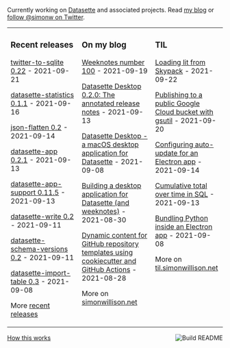 Currently working on [Datasette](https://datasette.io/) and associated projects. Read [my blog](https://simonwillison.net/) or [follow @simonw on Twitter](https://twitter.com/simonw).

<table><tr><td valign="top" width="33%">

### Recent releases
<!-- recent_releases starts -->
[twitter-to-sqlite 0.22](https://github.com/dogsheep/twitter-to-sqlite/releases/tag/0.22) - 2021-09-21

[datasette-statistics 0.1.1](https://github.com/simonw/datasette-statistics/releases/tag/0.1.1) - 2021-09-16

[json-flatten 0.2](https://github.com/simonw/json-flatten/releases/tag/0.2) - 2021-09-14

[datasette-app 0.2.1](https://github.com/simonw/datasette-app/releases/tag/0.2.1) - 2021-09-13

[datasette-app-support 0.11.5](https://github.com/simonw/datasette-app-support/releases/tag/0.11.5) - 2021-09-13

[datasette-write 0.2](https://github.com/simonw/datasette-write/releases/tag/0.2) - 2021-09-11

[datasette-schema-versions 0.2](https://github.com/simonw/datasette-schema-versions/releases/tag/0.2) - 2021-09-11

[datasette-import-table 0.3](https://github.com/simonw/datasette-import-table/releases/tag/0.3) - 2021-09-08
<!-- recent_releases ends -->
More [recent releases](https://github.com/simonw/simonw/blob/main/releases.md)
</td><td valign="top" width="34%">

### On my blog
<!-- blog starts -->
[Weeknotes number 100](http://simonwillison.net/2021/Sep/19/weeknotes/) - 2021-09-19

[Datasette Desktop 0.2.0: The annotated release notes](http://simonwillison.net/2021/Sep/13/datasette-desktop-2/) - 2021-09-13

[Datasette Desktop - a macOS desktop application for Datasette](http://simonwillison.net/2021/Sep/8/datasette-desktop/) - 2021-09-08

[Building a desktop application for Datasette (and weeknotes)](http://simonwillison.net/2021/Aug/30/datasette-app/) - 2021-08-30

[Dynamic content for GitHub repository templates using cookiecutter and GitHub Actions](http://simonwillison.net/2021/Aug/28/dynamic-github-repository-templates/) - 2021-08-28
<!-- blog ends -->
More on [simonwillison.net](https://simonwillison.net/)
</td><td valign="top" width="33%">

### TIL
<!-- tils starts -->
[Loading lit from Skypack](https://til.simonwillison.net/javascript/lit-with-skypack) - 2021-09-22

[Publishing to a public Google Cloud bucket with gsutil](https://til.simonwillison.net/googlecloud/gsutil-bucket) - 2021-09-20

[Configuring auto-update for an Electron app](https://til.simonwillison.net/electron/electrion-auto-update) - 2021-09-14

[Cumulative total over time in SQL](https://til.simonwillison.net/sql/cumulative-total-over-time) - 2021-09-13

[Bundling Python inside an Electron app](https://til.simonwillison.net/electron/python-inside-electron) - 2021-09-08
<!-- tils ends -->
More on [til.simonwillison.net](https://til.simonwillison.net/)
</td></tr></table>

<a href="https://github.com/simonw/simonw/actions"><img src="https://github.com/simonw/simonw/workflows/Build%20README/badge.svg" align="right" alt="Build README"></a> <a href="https://simonwillison.net/2020/Jul/10/self-updating-profile-readme/">How this works</a>
